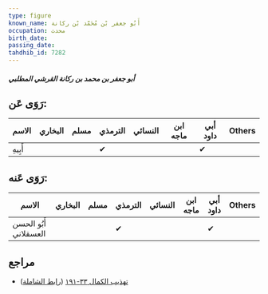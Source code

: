 ```yaml
---
type: figure
known_name: أَبُو جعفر بْن مُحَمَّد بْن ركانة
occupation: محدث
birth_date:
passing_date:
tahdhib_id: 7282
---
```

##### أبو جعفر بن محمد بن ركانة القرشي المطلبي

## رَوَى عَن:
| الاسم   | البخاري | مسلم | الترمذي | النسائي | ابن ماجه | أبي داود | Others |
| ------- | ------- | ---- | ------- | ------- | -------- | -------- | ------ |
| أَبِيهِ |         |      | ✔       |         |          | ✔        |        |
## رَوَى عَنه:
| الاسم                 | البخاري | مسلم | الترمذي | النسائي | ابن ماجه | أبي داود | Others |
| --------------------- | ------- | ---- | ------- | ------- | -------- | -------- | ------ |
| أَبُو الحسن العسقلاني |         |      | ✔       |         |          | ✔        |        |
## مراجع
- [تهذيب الكمال ٣٣-١٩١](obsidian://open?vault=Tahdhib-al-Kamal&file=Figures/٧٢٨٢-أبو%20جعفر%20بن%20محمد%20بن%20ركانة%20القرشي%20المطلبي) ([رابط الشاملة](https://shamela.ws/book/3722/17862))